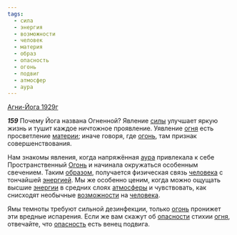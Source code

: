 ```yaml
---
tags:
  - сила
  - энергия
  - возможности
  - человек
  - материя
  - образ
  - опасность
  - огонь
  - подвиг
  - атмосфер
  - аура
---
```


[Агни-Йога 1929г](https://127.0.0.1:4002/agni/1929)

___159___
Почему Йога названа Огненной? Явление [силы](../../../tags/#сила) улучшает яркую жизнь и тушит каждое ничтожное проявление. Уявление [огня](../../../tags/#[огонь](../../../tags/#огонь)) есть просветление [материи](../../../tags/#материя); иначе говоря, где [огонь](../../../tags/#огонь), там признак совершенствования.   

Нам знакомы явления, когда напряжённая [аура](../../../tags/#аура) привлекала к себе Пространственный [Огонь](../../../tags/#огонь) и начинала окружаться особенным свечением. Таким [образом](../../../tags/#образ), получается физическая связь [человека](../../../tags/#человек) с тончайшей [энергией](../../../tags/#энергия). Мы же особенно ценим, когда можно ощущать высшие [энергии](../../../tags/#энергия) в средних слоях [атмосферы](../../../tags/#атмосфер) и чувствовать, как снисходят необычные [возможности](../../../tags/#возможности) на [человека](../../../tags/#человек).   

Ямы темноты требуют сильной дезинфекции, только [огонь](../../../tags/#огонь) пронижет эти вредные испарения. Если же вам скажут об [опасности](../../../tags/#[опасность](../../../tags/#опасность)) стихии [огня](../../../tags/#[огонь](../../../tags/#огонь)), отвечайте, что [опасность](../../../tags/#опасность) есть венец подвига.
